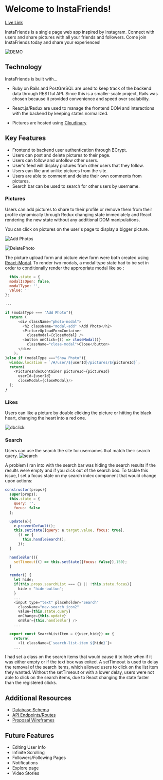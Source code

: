 # Welcome to InstaFriends!

[Live Link](https://insta-friends.herokuapp.com/)

InstaFriends is a single page web app inspired by Instagram. Connect with users and share pictures with all your friends and followers. Come join InstaFriends today and share your experiences!

![DEMO](http://res.cloudinary.com/dchen3/image/upload/v1529096473/intro.gif)

## Technology

InstaFriends is built with...

- Ruby on Rails and PostGreSQL are used to keep track of the backend data through RESTful API. Since this is a smaller-scale project, Rails was chosen because it provided convenience and speed over scalability.

- React.js/Redux are used to manage the frontend DOM and interactions with the backend by keeping states normalized.

- Pictures are hosted using [Cloudinary](https://cloudinary.com/)

## Key Features

- Frontend to backend user authentication through BCrypt.
- Users can post and delete pictures to their page.
- Users can follow and unfollow other users.
- User's feed will display pictures from other users that they follow.
- Users can like and unlike pictures from the site.
- Users are able to comment and delete their own comments from pictures.
- Search bar can be used to search for other users by username.

### Pictures

Users can add pictures to share to their profile or remove them from their profile dynamically through Redux changing state immediately and React rendering the new state without any additional DOM manipulations.

You can click on pictures on the user's page to display a bigger picture.

![Add Photos](https://res.cloudinary.com/dchen3/image/upload/v1529092320/FullstackPicturesSeedData/ezgif.com-optimize.gif)

![DeletePhoto](http://res.cloudinary.com/dchen3/image/upload/v1529092795/deletepicture.gif)

The picture upload form and picture view form were both created using [React-Modal](https://github.com/reactjs/react-modal). To render two modals, a modal type state had to be set in order to conditionally render the appropriate modal like so :

```javascript
  this.state = {
  modalIsOpen: false,
  modalType: '',
  value: ''
};

...

if (modalType === "Add Photo"){
  return (
      <div className="photo-modal">
        <h2 className="modal-add" >Add Photo</h2>
        <PictureUploadFormContainer
          closeModal={closeModal} />
        <button onClick={() => closeModal()}
          className="close-modal">Close</button>
      </div>
    );
}else if (modalType ==="Show Photo"){
  window.location = `/#/user/${userId}/pictures/${pictureId}`;
  return(
    <PictureIndexContainer pictureId={pictureId}
      userId={userId}
      closeModal={closeModal}/>
  );
}
```

### Likes

Users can like a picture by double clicking the picture or hitting the black heart, changing the heart into a red one.

![dbclick](https://res.cloudinary.com/dchen3/image/upload/v1537600248/dclick.gif)

### Search

Users can use the search the site for usernames that match their search query.
![search](http://res.cloudinary.com/dchen3/image/upload/v1529096987/search.gif)

A problem I ran into with the search bar was hiding the search results if the results were empty and if you click out of the search box. To tackle this issue, I set a focus state on my search index component that would change upon actions:

```javascript
constructor(props){
  super(props);
  this.state = {
    query: '',
    focus: false
  };

  update(e){
    e.preventDefault();
    this.setState({query: e.target.value, focus: true},
      () => {
        this.handleSearch();
      });
  }

  handleBlur(){
    setTimeout(() => this.setState({focus: false}),150);
  }

  render() {
    let hide;
    if(this.props.searchList === {} || !this.state.focus){
      hide = "hide-button";
    }
    ...
    <input type="text" placeholder="Search"
      className="nav-search icon2"
      value={this.state.query}
      onChange={this.update}
      onBlur={this.handleBlur} />
    ...

  export const SearchListItem = ({user,hide}) => {
    return(
      <li className={`search-list-item ${hide}`}>
    ...
```

I had set a class on the search items that would cause it to hide when if it was either empty or if the text box was exited. A setTimeout is used to delay the removal of the search items, which allowed users to click on the list item they wanted. Without the setTimeout or with a lower delay, users were not able to click on the search items, due to React changing the state faster than the registered clicks.

## Additional Resources

- [Database Schema](https://github.com/dchen323/InstaFriends/wiki/Database-Schema)
- [API Endpoints/Routes](https://github.com/dchen323/InstaFriends/wiki/Routes)
- [Proposal Wireframes](https://github.com/dchen323/InstaFriends/wiki/Component-Hierarchy)

## Future Features

- Editing User Info
- Infinite Scrolling
- Followers/Following Pages
- Notifications
- Explore page
- Video Stories
